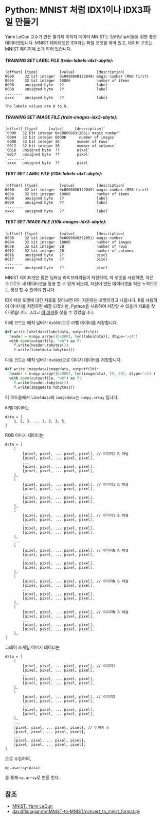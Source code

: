 # Python: MNIST 처럼 IDX1이나 IDX3파일 만들기

Yann LeCun 교수가 만든 필기체 이미지 데이터 MNIST는 딥러닝 뉴비들을 위한 좋은 데이터셋입니다. MNIST 데이터셋은 IDX라는 파일 포맷을 되어 있고, 데이터 구조는 [MNIST 페이지](http://yann.lecun.com/exdb/mnist/)에 소개 되어 있습니다.

##### TRAINING SET LABEL FILE (train-labels-idx1-ubyte):

```
[offset] [type]          [value]          [description]
0000     32 bit integer  0x00000801(2049) magic number (MSB first)
0004     32 bit integer  60000            number of items
0008     unsigned byte   ??               label
0009     unsigned byte   ??               label
........
xxxx     unsigned byte   ??               label

The labels values are 0 to 9. 
```

##### TRAINING SET IMAGE FILE (train-images-idx3-ubyte):

```
[offset] [type]     [value]     [description]` 
`0000   32 bit integer 0x00000803(2051) magic number` 
`0004   32 bit integer 60000      number of images` 
`0008   32 bit integer 28        number of rows` 
`0012   32 bit integer 28        number of columns` 
`0016   unsigned byte  ??        pixel` 
`0017   unsigned byte  ??        pixel` 
`........` 
`xxxx   unsigned byte  ??        pixel
```

##### TEST SET LABEL FILE (t10k-labels-idx1-ubyte):

```
[offset] [type]          [value]          [description]
0000     32 bit integer  0x00000801(2049) magic number (MSB first)
0004     32 bit integer  10000            number of items
0008     unsigned byte   ??               label
0009     unsigned byte   ??               label
........
xxxx     unsigned byte   ??               label
```

##### TEST SET IMAGE FILE (t10k-images-idx3-ubyte):

```
[offset] [type]          [value]          [description]
0000     32 bit integer  0x00000803(2051) magic number
0004     32 bit integer  10000            number of images
0008     32 bit integer  28               number of rows
0012     32 bit integer  28               number of columns
0016     unsigned byte   ??               pixel
0017     unsigned byte   ??               pixel
........
xxxx     unsigned byte   ??               pixel
```

MNIST 데이터셋은 많은 딥러닝 라이브러리들이 지원하여, 이 포맷을 사용하면, 적은 수고로도 새 데이터셋을 활용 할 수 있게 되는데, 자신이 만든 데이터셋을 적은 노력으로도 생성 할 수 있어야 합니다.

IDX 파일 포맷에 대한 자료를 찾아보면 R이 지원하는 포맷이라고 나옵니다. R를 사용하여 이미지를 저장하면 해결 되겠지만,  Python을 사용하여 저장할 수 있을까 자료를 찾아 봤습니다. 그리고 [이 예제](https://github.com/davidflanagan/notMNIST-to-MNIST/blob/master/convert_to_mnist_format.py)를 찾을 수 있었습니다.

아래 코드는 매직 넘버가 `0x0801`으로 라벨 데이터를 저장합니다.

```python
def write_labeldata(labeldata, outputfile):
  header = numpy.array([0x0801, len(labeldata)], dtype='>i4')
  with open(outputfile, "wb") as f:
    f.write(header.tobytes())
    f.write(labeldata.tobytes())
```

다음 코드는 매직 넘버가 `0x0803`으로 이미지 데이터를 저장합니다.

```python
def write_imagedata(imagedata, outputfile):
  header = numpy.array([0x0803, len(imagedata), 28, 28], dtype='>i4')
  with open(outputfile, "wb") as f:
    f.write(header.tobytes())
    f.write(imagedata.tobytes())
```

이 코드들에서 `labeldata`와 `imagedata`는 `numpy.array` 입니다.

라벨 데이터는

```
data = [
	1, 2, 3, ... 1, 2, 3, 5, 
]
```

RGB 이미지 데이터는

```
data = [
	[
        [pixel, pixel, ... pixel, pixel], // 이미지1 R 채널
        [pixel, pixel, ... pixel, pixel],
        ...
        [pixel, pixel, ... pixel, pixel],
        [pixel, pixel, ... pixel, pixel],
    ],
    [
        [pixel, pixel, ... pixel, pixel], // 이미지1 G 채널
        [pixel, pixel, ... pixel, pixel],
        ...
        [pixel, pixel, ... pixel, pixel],
        [pixel, pixel, ... pixel, pixel],
    ],
    [
        [pixel, pixel, ... pixel, pixel], // 이미지1 B 채널
        [pixel, pixel, ... pixel, pixel],
        ...
        [pixel, pixel, ... pixel, pixel],
        [pixel, pixel, ... pixel, pixel],
    ],
    ...
	[
        [pixel, pixel, ... pixel, pixel], // 이미지N R 채널
        [pixel, pixel, ... pixel, pixel],
        ...
        [pixel, pixel, ... pixel, pixel],
        [pixel, pixel, ... pixel, pixel],
    ],
    [
        [pixel, pixel, ... pixel, pixel], // 이미지N G 채널
        [pixel, pixel, ... pixel, pixel],
        ...
        [pixel, pixel, ... pixel, pixel],
        [pixel, pixel, ... pixel, pixel],
    ],
    [
        [pixel, pixel, ... pixel, pixel], // 이미지N B 채널
        [pixel, pixel, ... pixel, pixel],
        ...
        [pixel, pixel, ... pixel, pixel],
        [pixel, pixel, ... pixel, pixel],
    ],
]
```

그레이 스케일 이미지 데이터는

```
data = [
    [
    	[pixel, pixel, ... pixel, pixel], // 이미지1
        [pixel, pixel, ... pixel, pixel],
        ...
        [pixel, pixel, ... pixel, pixel],
        [pixel, pixel, ... pixel, pixel],
    ],
    [
        [pixel, pixel, ... pixel, pixel], // 이미지2
        [pixel, pixel, ... pixel, pixel],
        ...
        [pixel, pixel, ... pixel, pixel],
        [pixel, pixel, ... pixel, pixel],
    ],
	...
    [pixel, pixel, ... pixel, pixel], // 이미지 n
    [pixel, pixel, ... pixel, pixel],
    ...
    [pixel, pixel, ... pixel, pixel],
    [pixel, pixel, ... pixel, pixel],
]
```



으로 수집하여,

```
np.asarray(data)
```

를 통해 `np.array`로 변환 한다.

## 참조

- [MNIST, Yann LeCun](http://yann.lecun.com/exdb/mnist/)
- [davidflanagan/notMNIST-to-MNIST/convert_to_mnist_format.py](https://github.com/davidflanagan/notMNIST-to-MNIST/blob/master/convert_to_mnist_format.py)